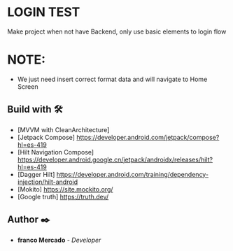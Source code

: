 # LOGIN TEST

Make project when not have Backend, only use basic elements to login flow

# NOTE:
* We just need insert correct format data and will navigate to Home Screen

## Build with 🛠️

* [MVVM with CleanArchitecture]
* [Jetpack Compose] https://developer.android.com/jetpack/compose?hl=es-419
* [Hilt Navigation Compose] https://developer.android.google.cn/jetpack/androidx/releases/hilt?hl=es-419
* [Dagger Hilt] https://developer.android.com/training/dependency-injection/hilt-android
* [Mokito] https://site.mockito.org/
* [Google truth] https://truth.dev/

## Author ✒️

* **franco Mercado** - *Developer*
